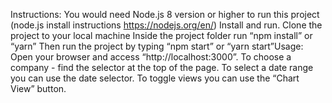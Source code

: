 Instructions:
You would need Node.js 8 version or higher to run this project (node.js install instructions https://nodejs.org/en/) Install and run.
 Clone the project to your local machine
 Inside the project folder run “npm install” or “yarn”
 Then run the project by typing “npm start” or “yarn start”Usage:
 Open your browser and access “http://localhost:3000”.
 To choose a company - find the selector at the top of the page.
 To select a date range you can use the date selector.
 To toggle views you can use the “Chart View” button.